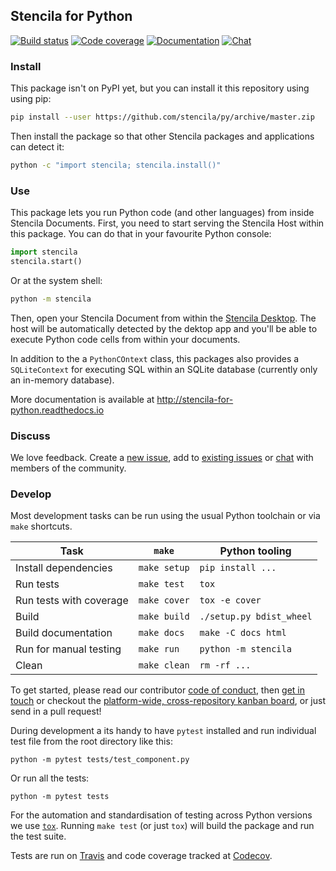 ## Stencila for Python

[![Build status](https://travis-ci.org/stencila/py.svg?branch=master)](https://travis-ci.org/stencila/py)
[![Code coverage](https://codecov.io/gh/stencila/py/branch/master/graph/badge.svg)](https://codecov.io/gh/stencila/py)
[![Documentation](https://readthedocs.org/projects/stencila-for-python/badge/)](http://stencila-for-python.readthedocs.io)
[![Chat](https://badges.gitter.im/stencila/stencila.svg)](https://gitter.im/stencila/stencila)

### Install

This package isn't on PyPI yet, but you can install it this repository using using pip:

```sh
pip install --user https://github.com/stencila/py/archive/master.zip
```

Then install the package so that other Stencila packages and applications can detect it:

```sh
python -c "import stencila; stencila.install()"
```

### Use

This package lets you run Python code (and other languages) from inside Stencila Documents. First, you need to start serving the Stencila Host within this package. You can do that in your favourite Python console:

```python
import stencila
stencila.start()
```

Or at the system shell:

```sh
python -m stencila
```

Then, open your Stencila Document from within the [Stencila Desktop](https://github.com/stencila/desktop). The host will be automatically detected by the dektop app and you'll be able to execute Python code cells from within your documents.

In addition to the a `PythonCOntext` class, this packages also provides a `SQLiteContext` for executing SQL within an SQLite database (currently only an in-memory database).

More documentation is available at http://stencila-for-python.readthedocs.io

### Discuss

We love feedback. Create a [new issue](https://github.com/stencila/py/issues/new), add to [existing issues](https://github.com/stencila/py/issues) or [chat](https://gitter.im/stencila/stencila) with members of the community.

### Develop

Most development tasks can be run using the usual Python toolchain or via `make` shortcuts.

Task                                                    | `make`       |   Python tooling      
------------------------------------------------------- |--------------|--------------------------
Install dependencies                                    | `make setup` | `pip install ...`       
Run tests                                               | `make test`  | `tox`       
Run tests with coverage                                 | `make cover` | `tox -e cover`              
Build                                                   | `make build` | `./setup.py bdist_wheel`
Build documentation                                     | `make docs`  | `make -C docs html`
Run for manual testing                                  | `make run`   | `python -m stencila`
Clean                                                   | `make clean` | `rm -rf ...`

To get started, please read our contributor [code of conduct](CONDUCT.md), then [get in touch](https://gitter.im/stencila/stencila) or checkout the [platform-wide, cross-repository kanban board](https://github.com/orgs/stencila/projects/1), or just send in a pull request!

During development a its handy to have `pytest` installed and run individual test file from the root directory like this:

```
python -m pytest tests/test_component.py
```

Or run all the tests:

```
python -m pytest tests
```

For the automation and standardisation of testing across Python versions we use [`tox`](https://tox.readthedocs.io/en/latest/). Running `make test` (or just `tox`) will build the package and run the test suite.

Tests are run on [Travis](https://travis-ci.org/stencila/py) and code coverage tracked at [Codecov](https://codecov.io/gh/stencila/py).
